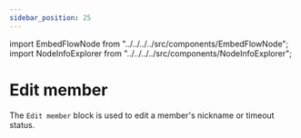 ```yaml
---
sidebar_position: 25
---
```


import EmbedFlowNode from "../../../../src/components/EmbedFlowNode";
import NodeInfoExplorer from "../../../../src/components/NodeInfoExplorer";

# Edit member

<EmbedFlowNode type="action_member_edit" />

The `Edit member` block is used to edit a member's nickname or timeout status.

<NodeInfoExplorer type="action_member_edit" />
